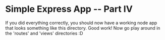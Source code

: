 Simple Express App -- Part IV
=============================
If you did everything correctly, you should now have a working node app that looks something like this directory. Good work! Now go play around in the 'routes' and 'views' directories :D